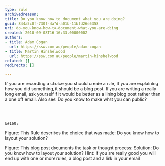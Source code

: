 ```yaml
---
type: rule
archivedreason: 
title: Do you know how to document what you are doing?
guid: 844a5c0f-730f-4a7d-a01b-11bfd26e5358
uri: do-you-know-how-to-document-what-you-are-doing
created: 2010-09-08T16:16:33.0000000Z
authors:
- title: Adam Cogan
  url: https://ssw.com.au/people/adam-cogan
- title: Martin Hinshelwood
  url: https://ssw.com.au/people/martin-hinshelwood
related: []
redirects: []

---
```




  If you are recording a choice you should create a rule, if you are explaining how you did something, it should be a blog post. 
If you are writing a really long email, ask yourself if it would be better as a lining blog post rather than a one off email. 
Also see&#58; Do you know to make what you can public?

<br><excerpt class='endintro'></excerpt><br>

  
    
    &#160; 

Figure&#58; This Rule describes the choice that was made&#58; Do you know how to layout your solution? 

Figure&#58; This blog post documents the task or thought process&#58;&#160;Solution&#58; Do you know how to layout your solution? Hint&#58; If you are really good you will end up with one or more rules, a blog post and a link in your email



